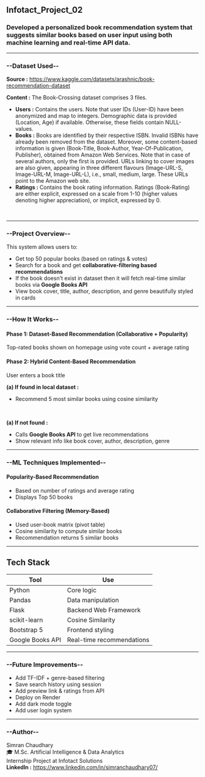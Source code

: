 ## Infotact_Project_02
### Developed a personalized book recommendation system that suggests similar books based on user input using both machine learning and real-time API data. 

---

### **--Dataset Used--**
**Source :** https://www.kaggle.com/datasets/arashnic/book-recommendation-dataset
<br>

**Content :**
The Book-Crossing dataset comprises 3 files.
<br>
- **Users :** Contains the users. Note that user IDs (User-ID) have been anonymized and map to integers. Demographic data is provided (Location, Age) if available. Otherwise, these fields contain NULL-values.
- **Books :** Books are identified by their respective ISBN. Invalid ISBNs have already been removed from the dataset. Moreover, some content-based information is given (Book-Title, Book-Author, Year-Of-Publication, Publisher), obtained from Amazon Web Services. Note that in case of several authors, only the first is provided. URLs linking to cover images are also given, appearing in three different flavours (Image-URL-S, Image-URL-M, Image-URL-L), i.e., small, medium, large. These URLs point to the Amazon web site.
- **Ratings :** Contains the book rating information. Ratings (Book-Rating) are either explicit, expressed on a scale from 1-10 (higher values denoting higher appreciation), or implicit, expressed by 0.
<br>

---

### **--Project Overview--**
This system allows users to:
- Get top 50 popular books (based on ratings & votes)
- Search for a book and get **collaborative-filtering based recommendations**
- If the book doesn't exist in dataset then it will fetch real-time similar books via **Google Books API**
- View book cover, title, author, description, and genre beautifully styled in cards

 --- 

### **--How It Works--**
####  **Phase 1: Dataset-Based Recommendation (Collaborative + Popularity)**
Top-rated books shown on homepage using vote count + average rating
<br>

#### **Phase 2: Hybrid Content-Based Recommendation**
User enters a book title
<br>

**(a) If found in local dataset :** 
- Recommend 5 most similar books using cosine similarity 
<br>


**(a) If not found :**
- Calls **Google Books API** to get live recommendations
- Show relevant info like book cover, author, description, genre

---

### **--ML Techniques Implemented--**

#### **Popularity-Based Recommendation**
- Based on number of ratings and average rating
- Displays Top 50 books

#### **Collaborative Filtering (Memory-Based)**
- Used user-book matrix (pivot table)
- Cosine similarity to compute similar books
- Recommendation returns 5 similar books 

---

## Tech Stack

| Tool         | Use                            |
|--------------|---------------------------------|
| Python       | Core logic                     |
| Pandas       | Data manipulation              |
| Flask        | Backend Web Framework          |
| scikit-learn | Cosine Similarity              |
| Bootstrap 5  | Frontend styling               |
| Google Books API | Real-time recommendations  |

---

### **--Future Improvements--**
- Add TF-IDF + genre-based filtering
- Save search history using session
- Add preview link & ratings from API
- Deploy on Render
- Add dark mode toggle
- Add user login system

---

### **--Author--**
Simran Chaudhary
<br>
🎓 M.Sc. Artificial Intelligence & Data Analytics 
<br>
Internship Project at Infotact Solutions
<br>
**LinkedIn :** https://www.linkedin.com/in/simranchaudhary07/

























